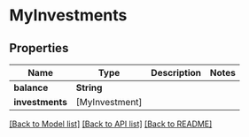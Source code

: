# MyInvestments

## Properties
Name | Type | Description | Notes
------------ | ------------- | ------------- | -------------
**balance** | **String** |  | 
**investments** | [MyInvestment] |  | 

[[Back to Model list]](../README.md#documentation-for-models) [[Back to API list]](../README.md#documentation-for-api-endpoints) [[Back to README]](../README.md)



